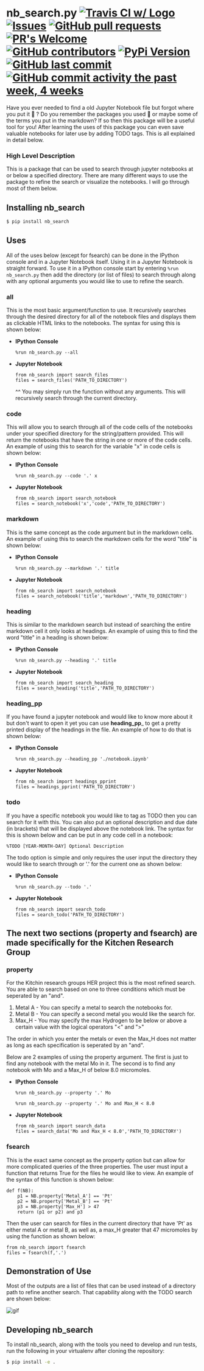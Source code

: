 # nb_search.py [![Travis CI w/ Logo](https://img.shields.io/travis/loevlie/nb_search/master.svg?logo=travis)](https://travis-ci.com/loevlie/nb_search) [![Issues](https://img.shields.io/github/issues-raw/loevlie/nb_search.svg?maxAge=25000)](https://github.com/loevlie/nb_search/issues) [![GitHub pull requests](https://img.shields.io/github/issues-pr/loevlie/nb_search.svg?style=flat)]() [![PR's Welcome](https://img.shields.io/badge/PRs-welcome-brightgreen.svg?style=flat)](http://makeapullrequest.com) [![GitHub contributors](https://img.shields.io/github/contributors/loevlie/nb_search.svg?style=flat)]() [![PyPi Version](https://img.shields.io/pypi/v/nb-search.svg)](https://pypi.org/project/nb-search/)[![GitHub last commit](https://img.shields.io/github/last-commit/loevlie/nb_search.svg?style=flat)]()[![GitHub commit activity the past week, 4 weeks](https://img.shields.io/github/commit-activity/y/loevlie/nb_search.svg?style=flat)]()

Have you ever needed to find a old Jupyter Notebook file but forgot where you put it :grimacing: ?  Do you remember the packages you used :thinking: or maybe some of the terms you put in the markdown?  If so then this package will be a useful tool for you!  After learning the uses of this package you can even save valuable notebooks for later use by adding TODO tags.  This is all explained in detail below.  

### High Level Description

This is a package that can be used to search through jupyter notebooks at or below a specified directory.  There are many different ways to use the package to refine the search or visualize the notebooks.  I will go through most of them below.  

## Installing __nb_search__

```bash
$ pip install nb_search
``` 

## Uses

All of the uses below (except for fsearch) can be done in the IPython console and in a Jupyter Notebook itself.  Using it in a Jupyter Notebook is straight forward.  To use it in a IPython console start by entering `%run nb_search.py` then add the directory (or list of files) to search through along with any optional arguments you would like to use to refine the search.

### all

This is the most basic argument/function to use.  It recursively searches through the desired directory for all of the notebook files and displays them as clickable HTML links to the notebooks.  The syntax for using this is shown below:


* **IPython Console**
	```python3
	%run nb_search.py --all
	```


* **Jupyter Notebook**
	```python3
	from nb_search import search_files
	files = search_files('PATH_TO_DIRECTORY')
	```
	^^ You may simply run the function without any arguments.  This will recursively search through the current directory.  


### code 

This will allow you to search through all of the code cells of the notebooks under your specified directory for the string/pattern provided.  This will return the notebooks that have the string in one or more of the code cells.  An example of using this to search for the variable "x" in code cells is shown below:


* **IPython Console**
	```python3
	%run nb_search.py --code '.' x
	```


* **Jupyter Notebook**
	```python3
	from nb_search import search_notebook
	files = search_notebook('x','code','PATH_TO_DIRECTORY')
	```


### markdown

This is the same concept as the code argument but in the markdown cells.  
An example of using this to search the markdown cells for the word "title" is shown below:

* **IPython Console**
	```python3
	%run nb_search.py --markdown '.' title
	```

* **Jupyter Notebook**
	```python3
	from nb_search import search_notebook
	files = search_notebook('title','markdown','PATH_TO_DIRECTORY')
	```


### heading

This is similar to the markdown search but instead of searching the entire markdown cell it only looks at headings.  An example of using this to find the word "title" in a heading is shown below:


* **IPython Console**
	```python3
	%run nb_search.py --heading '.' title
	```


* **Jupyter Notebook**
	```python3
	from nb_search import search_heading
	files = search_heading('title','PATH_TO_DIRECTORY')
	```

### heading_pp

If you have found a jupyter notebook and would like to know more about it but don't want to open it yet you can use __heading_pp___ to get a pretty printed display of the headings in the file.  An example of how to do that is shown below:


* **IPython Console**
	```python3
	%run nb_search.py --heading_pp './notebook.ipynb'
	```

* **Jupyter Notebook**
	```python3
	from nb_search import headings_pprint
	files = headings_pprint('PATH_TO_DIRECTORY')
	```
	

### todo

If you have a specific notebook you would like to tag as TODO then you can search for it with this.  You can also put an optional description and due date (in brackets) that will be displayed above the notebook link.  The syntax for this is shown below and can be put in any code cell in a notebook:

```python3
%TODO [YEAR-MONTH-DAY] Optional Description
```

The todo option is simple and only requires the user input the directory they would like to search through or '.' for the current one as shown below:


* **IPython Console**
	```python3
	%run nb_search.py --todo '.'
	```


* **Jupyter Notebook**
	```python3
	from nb_search import search_todo
	files = search_todo('PATH_TO_DIRECTORY')
	```
	
## The next two sections (property and fsearch) are made specifically for the Kitchen Research Group

### property

For the Kitchin research groups HER project this is the most refined search.  You are able to search based on one to three conditions which must be seperated by an "and".  

1. Metal A - You can specify a metal to search the notebooks for.  
2. Metal B - You can specify a second metal you would like the search for. 
3. Max_H - You may specify the max Hydrogen to be below or above a certain value with the logical operators "<" and ">"

The order in which you enter the metals or even the Max_H does not matter as long as each specification is seperated by an "and".

Below are 2 examples of using the property argument.  The first is just to find any notebook with the metal Mo in it.  The second is to find any notebook with Mo and a Max_H of below 8.0 micromoles.

* **IPython Console**
	```python3
	%run nb_search.py --property '.' Mo
	```
	```python3
	%run nb_search.py --property '.' Mo and Max_H < 8.0
	```

* **Jupyter Notebook**
	```python3
	from nb_search import search_data
	files = search_data('Mo and Max_H < 8.0','PATH_TO_DIRECTORY')
	```

### fsearch

This is the exact same concept as the property option but can allow for more complicated queries of the three properties.  The user must input a function that returns True for the files he would like to view.  An example of the syntax of this function is shown below:

```python3
def f(NB):
    p1 = NB.property['Metal_A'] == 'Pt'
    p2 = NB.property['Metal_B'] == 'Pt'
    p3 = NB.property['Max_H'] > 47
    return (p1 or p2) and p3
```
	
Then the user can search for files in the current directory that have 'Pt' as either metal A or metal B, as well as, a max_H greater that 47 micromoles by using the function as shown below:

```python3
from nb_search import fsearch
files = fsearch(f,'.')
```


## Demonstration of Use

Most of the outputs are a list of files that can be used instead of a directory path to refine another search.  That capability along with the TODO search are shown below:

![gif](https://github.com/loevlie/nb_search/blob/master/nb_search.gif)

## Developing nb_search
To install nb_search, along with the tools you need to develop and run tests, run the following in your virtualenv after cloning the repository:

```bash
$ pip install -e .
```


